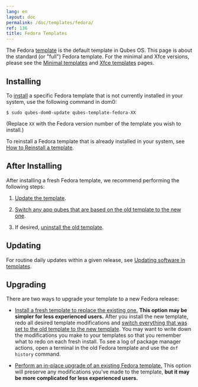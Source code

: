 ```yaml
---
lang: en
layout: doc
permalink: /doc/templates/fedora/
ref: 136
title: Fedora Templates
---
```



The Fedora [template](/doc/templates/) is the default template in Qubes OS. This page is about the standard (or "full") Fedora template. For the minimal and Xfce versions, please see the [Minimal templates](/doc/templates/minimal/) and [Xfce templates](/doc/templates/xfce/) pages.

## Installing

To [install](/doc/templates/#installing) a specific Fedora template that is not currently installed in your system, use the following command in dom0:

```
$ sudo qubes-dom0-update qubes-template-fedora-XX
```

   (Replace `XX` with the Fedora version number of the template you wish to install.)

To reinstall a Fedora template that is already installed in your system, see [How to Reinstall a template](/doc/reinstall-template/).

## After Installing

After installing a fresh Fedora template, we recommend performing the following steps:

1. [Update the template](/doc/software-update-vm/).

2. [Switch any app qubes that are based on the old template to the new one](/doc/templates/#switching).

3. If desired, [uninstall the old template](/doc/templates/#uninstalling).

## Updating

For routine daily updates within a given release, see [Updating software in templates](/doc/how-to-install-software/#updating-software-in-templates).

## Upgrading

There are two ways to upgrade your template to a new Fedora release:

- [Install a fresh template to replace the existing one.](#installing) **This option may be simpler for less experienced users.** After you install the new template, redo all desired template modifications and [switch everything that was set to the old template to the new template](/doc/templates/#switching). You may want to write down the modifications you make to your templates so that you remember what to redo on each fresh install. To see a log of package manager actions, open a terminal in the old Fedora template and use the `dnf history` command.

- [Perform an in-place upgrade of an existing Fedora template.](/doc/template/fedora/upgrade/) This option will preserve any modifications you've made to the template, **but it may be more complicated for less experienced users.**

